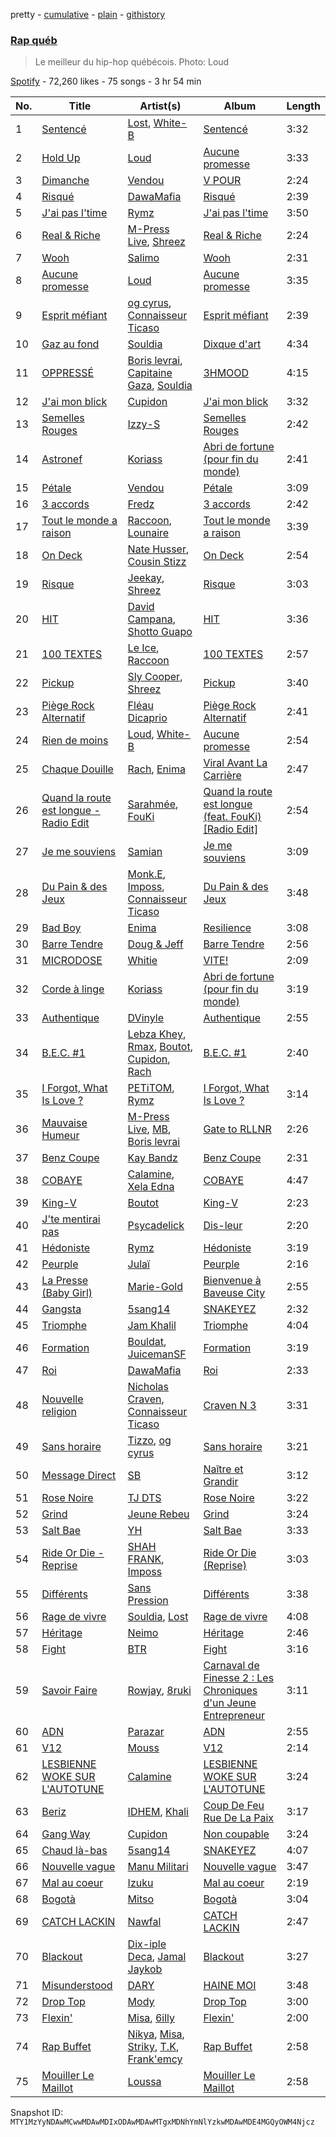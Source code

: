 pretty - [cumulative](/playlists/cumulative/37i9dQZF1DWTZeTXqKTge4.md) - [plain](/playlists/plain/37i9dQZF1DWTZeTXqKTge4) - [githistory](https://github.githistory.xyz/mackorone/spotify-playlist-archive/blob/main/playlists/plain/37i9dQZF1DWTZeTXqKTge4)

### [Rap québ](https://open.spotify.com/playlist/37i9dQZF1DWTZeTXqKTge4)

> Le meilleur du hip\-hop québécois\. Photo: Loud

[Spotify](https://open.spotify.com/user/spotify) - 72,260 likes - 75 songs - 3 hr 54 min

| No. | Title | Artist(s) | Album | Length |
|---|---|---|---|---|
| 1 | [Sentencé](https://open.spotify.com/track/3n9VHoMlVJvotkaXLFNqA2) | [Lost](https://open.spotify.com/artist/5Pd7zqwUqC1INMJAT2Df7b), [White\-B](https://open.spotify.com/artist/2HnpdXm17xsrVYtmsf7CHM) | [Sentencé](https://open.spotify.com/album/0A8VTHR0FqyOwGeiaiuMc7) | 3:32 |
| 2 | [Hold Up](https://open.spotify.com/track/2BRWx7J7x96qi5yNCAjxKA) | [Loud](https://open.spotify.com/artist/5DXzQwj6Kgr5kBjVlYdSHo) | [Aucune promesse](https://open.spotify.com/album/2UVAEGSrXaicQMavEAmVUP) | 3:33 |
| 3 | [Dimanche](https://open.spotify.com/track/4dFfpha6I1e4FJFEkh17YD) | [Vendou](https://open.spotify.com/artist/4Eh9gm2q4XSbk8YXLoEUjG) | [V POUR](https://open.spotify.com/album/5RbTmbj5TqnxtNHmLO9F5c) | 2:24 |
| 4 | [Risqué](https://open.spotify.com/track/5jtT4TQqdgBUTHuM9zPuAr) | [DawaMafia](https://open.spotify.com/artist/5yhoElw9gCKKsOAK1mmgHJ) | [Risqué](https://open.spotify.com/album/4NCssbQeT9blbPPK05AYX5) | 2:39 |
| 5 | [J'ai pas l'time](https://open.spotify.com/track/7oXiWuQPvywjQgKwoVrDY4) | [Rymz](https://open.spotify.com/artist/3dN1EUAKOFCUBPFXRUdqKu) | [J'ai pas l'time](https://open.spotify.com/album/2Ox36Sou25gwtw8wvA6SUN) | 3:50 |
| 6 | [Real & Riche](https://open.spotify.com/track/47vfWmPJrB4sIETbjwbh86) | [M\-Press Live](https://open.spotify.com/artist/5nJC0rvHpmXz7JLNE9kf6v), [Shreez](https://open.spotify.com/artist/0qNrNX9FKJM0ZJFbcbMlMp) | [Real & Riche](https://open.spotify.com/album/4mFTgcDkx8lOxI2ZmFVcJ1) | 2:24 |
| 7 | [Wooh](https://open.spotify.com/track/2jxCBpeOC7oQCn6rpYMFiW) | [Salimo](https://open.spotify.com/artist/3dbzTStecQkHOqwQaQR3Ur) | [Wooh](https://open.spotify.com/album/3X0opvSQguDu3GTrLJIAJ5) | 2:31 |
| 8 | [Aucune promesse](https://open.spotify.com/track/4bE84m2q6Xecrl8Etn8hKC) | [Loud](https://open.spotify.com/artist/5DXzQwj6Kgr5kBjVlYdSHo) | [Aucune promesse](https://open.spotify.com/album/2UVAEGSrXaicQMavEAmVUP) | 3:35 |
| 9 | [Esprit méfiant](https://open.spotify.com/track/1YJTQylI2qGPjd9sbC2Ki8) | [og cyrus](https://open.spotify.com/artist/3KRSccEFVrRnMRe0XKGuNy), [Connaisseur Ticaso](https://open.spotify.com/artist/6Z7e35747Ty7EmmcOaKa8o) | [Esprit méfiant](https://open.spotify.com/album/55ri3vgj9Oqw6XF8EHNDvo) | 2:39 |
| 10 | [Gaz au fond](https://open.spotify.com/track/3ahYEYoP0voboULlwJH8Fx) | [Souldia](https://open.spotify.com/artist/6ekcMUMZoiX2HBbQGZgNh1) | [Dixque d'art](https://open.spotify.com/album/5fvUcupi73B843UBlMcRxS) | 4:34 |
| 11 | [OPPRESSÉ](https://open.spotify.com/track/19yP0Tz8r7kDTNzOa39Ksk) | [Boris levrai](https://open.spotify.com/artist/44MDXreyQDVfctriHR8TgN), [Capitaine Gaza](https://open.spotify.com/artist/3MHoGWYHorYV0tblzQ1Nzj), [Souldia](https://open.spotify.com/artist/6ekcMUMZoiX2HBbQGZgNh1) | [3HMOOD](https://open.spotify.com/album/0dXhFCshDYMlcdQSqtY9Oy) | 4:15 |
| 12 | [J'ai mon blick](https://open.spotify.com/track/59DFpv1yqfIb32uz8swkqL) | [Cupidon](https://open.spotify.com/artist/5iLIhZFtUFijzNwplwZtlV) | [J'ai mon blick](https://open.spotify.com/album/4fdDkt3jpOBjEqpKEMt150) | 3:32 |
| 13 | [Semelles Rouges](https://open.spotify.com/track/3dz6pALqpl62Z62mg2P4ng) | [Izzy\-S](https://open.spotify.com/artist/76DXtaWMXZQbRZUHkQEdDQ) | [Semelles Rouges](https://open.spotify.com/album/67RgrQJcw4cjWoSPy2g15C) | 2:42 |
| 14 | [Astronef](https://open.spotify.com/track/5nu3PJOyMRQft0xLkz4UDN) | [Koriass](https://open.spotify.com/artist/4aLij7W6aqtpsRriCSjGLq) | [Abri de fortune \(pour fin du monde\)](https://open.spotify.com/album/0amYsj30gPQuSgc2ukxNdO) | 2:41 |
| 15 | [Pétale](https://open.spotify.com/track/5MT66MAa0tPKBM0jV5aqq8) | [Vendou](https://open.spotify.com/artist/4Eh9gm2q4XSbk8YXLoEUjG) | [Pétale](https://open.spotify.com/album/0qmrfShgngmmWA8cPcrXAA) | 3:09 |
| 16 | [3 accords](https://open.spotify.com/track/4Hsywq7qnQVsutWBFf8rPZ) | [Fredz](https://open.spotify.com/artist/6vclJnUiJ9D7IW0OP54MFT) | [3 accords](https://open.spotify.com/album/1IsJS2WEY8FGvmVdX0ehQU) | 2:42 |
| 17 | [Tout le monde a raison](https://open.spotify.com/track/5Rm2XSJvhHdx7remj1ZUNQ) | [Raccoon](https://open.spotify.com/artist/7nzgBxjw2Co88MGWjMnl4c), [Lounaire](https://open.spotify.com/artist/6S5hi1MwIrqeZ1tHW5GL6F) | [Tout le monde a raison](https://open.spotify.com/album/5XjJEfwC3ybxsdqfNuB0o3) | 3:39 |
| 18 | [On Deck](https://open.spotify.com/track/3mxEteSWk9MppDJFxCGU2Q) | [Nate Husser](https://open.spotify.com/artist/5o4gKYJ99ROV1yye1v9Sh4), [Cousin Stizz](https://open.spotify.com/artist/0KpCz7V5XRkqKuM1JDf56O) | [On Deck](https://open.spotify.com/album/65JhfbFpJ770al7RqmmNxi) | 2:54 |
| 19 | [Risque](https://open.spotify.com/track/4jH3ztl0lHmltux05WwZTy) | [Jeekay](https://open.spotify.com/artist/38POyyW13rAIhFtElJXFwJ), [Shreez](https://open.spotify.com/artist/0qNrNX9FKJM0ZJFbcbMlMp) | [Risque](https://open.spotify.com/album/3fUq3cuqBk7NPJROi9XzHo) | 3:03 |
| 20 | [HIT](https://open.spotify.com/track/1z4jzgRu3aPr5W1EL3fLNu) | [David Campana](https://open.spotify.com/artist/0yVnVpHr5djmPUqPtg3efc), [Shotto Guapo](https://open.spotify.com/artist/5Gk8TXAgkY02R4PPtVrhvC) | [HIT](https://open.spotify.com/album/5fzL567zhWlmeslIgX9tQR) | 3:36 |
| 21 | [100 TEXTES](https://open.spotify.com/track/3Ilctjzh4gGsYHB8XxxT8w) | [Le Ice](https://open.spotify.com/artist/5Tz7QkwRnEvV0MpWhLdDFI), [Raccoon](https://open.spotify.com/artist/7nzgBxjw2Co88MGWjMnl4c) | [100 TEXTES](https://open.spotify.com/album/72AFm90JXqrGZtNnXwCb3z) | 2:57 |
| 22 | [Pickup](https://open.spotify.com/track/3QR5mPpzBG26S4Uqe6XZi7) | [Sly Cooper](https://open.spotify.com/artist/2chxHFLwg84ucaOUKKQ1Bk), [Shreez](https://open.spotify.com/artist/0qNrNX9FKJM0ZJFbcbMlMp) | [Pickup](https://open.spotify.com/album/0o9ydVRqFkEwZS4F28SGFc) | 3:40 |
| 23 | [Piège Rock Alternatif](https://open.spotify.com/track/6AASCclUSMqIM5hhLuS7nj) | [Fléau Dicaprio](https://open.spotify.com/artist/7eECqg50qMODvvrHySfQAZ) | [Piège Rock Alternatif](https://open.spotify.com/album/3OXD6B8JLON63qRHf0xEhg) | 2:41 |
| 24 | [Rien de moins](https://open.spotify.com/track/2qO3vIBPP5OBsOm67dG9W0) | [Loud](https://open.spotify.com/artist/5DXzQwj6Kgr5kBjVlYdSHo), [White\-B](https://open.spotify.com/artist/2HnpdXm17xsrVYtmsf7CHM) | [Aucune promesse](https://open.spotify.com/album/2UVAEGSrXaicQMavEAmVUP) | 2:54 |
| 25 | [Chaque Douille](https://open.spotify.com/track/5VXekSKXEpZZxaSSqVebFB) | [Rach](https://open.spotify.com/artist/1Qyyc7H8E9gI5nEjWTQk7n), [Enima](https://open.spotify.com/artist/47cHAE0NFwzGOlc3L4oszT) | [Viral Avant La Carrière](https://open.spotify.com/album/42OsuC1KTnlfkSF5KlMgUW) | 2:47 |
| 26 | [Quand la route est longue \- Radio Edit](https://open.spotify.com/track/5J60TBnpkXpncoXOjDENoV) | [Sarahmée](https://open.spotify.com/artist/7icPanI4wjZVQCkvaUMWLX), [FouKi](https://open.spotify.com/artist/3IMC79WXhjXUkDHhpsSN8n) | [Quand la route est longue \(feat\. FouKi\) \[Radio Edit\]](https://open.spotify.com/album/04V5LztQcB3ltQ9BXGJMEY) | 2:54 |
| 27 | [Je me souviens](https://open.spotify.com/track/1YDOT9IYoh3LiPpUZeXU7s) | [Samian](https://open.spotify.com/artist/4R9opfaSnt6ApDaiJb3zw6) | [Je me souviens](https://open.spotify.com/album/1Rad7yTz1sxAydB0dw8iso) | 3:09 |
| 28 | [Du Pain & des Jeux](https://open.spotify.com/track/5AbazAZJGusnPpnEVFu50g) | [Monk.E](https://open.spotify.com/artist/0iA2L1Fbkwp3PxiSD22Uou), [Imposs](https://open.spotify.com/artist/7jAs3bSFCCU88rzme8E9fz), [Connaisseur Ticaso](https://open.spotify.com/artist/6Z7e35747Ty7EmmcOaKa8o) | [Du Pain & des Jeux](https://open.spotify.com/album/75sRAzblfEbQ3Ku31ftSQy) | 3:48 |
| 29 | [Bad Boy](https://open.spotify.com/track/63Fj5pGKXNSRdj8yw1YxVD) | [Enima](https://open.spotify.com/artist/47cHAE0NFwzGOlc3L4oszT) | [Resilience](https://open.spotify.com/album/2jX65KhXfrKbwJk8dy6Zcr) | 3:08 |
| 30 | [Barre Tendre](https://open.spotify.com/track/3T02MLKuLd4GgHZIP7sYug) | [Doug & Jeff](https://open.spotify.com/artist/4emZH10SLlSZFIzVnot3q7) | [Barre Tendre](https://open.spotify.com/album/5MPKKAtsJpjFIFso3z0eof) | 2:56 |
| 31 | [MICRODOSE](https://open.spotify.com/track/6ccLf6BQBxl863pP57yr3g) | [Whitie](https://open.spotify.com/artist/0i91b2mJ9VCTPDvBEmOTID) | [VITE!](https://open.spotify.com/album/7HsaVeXEfVsB6SAO3Nrcqj) | 2:09 |
| 32 | [Corde à linge](https://open.spotify.com/track/6r8ce1pJQtqfnIRi7dX7pR) | [Koriass](https://open.spotify.com/artist/4aLij7W6aqtpsRriCSjGLq) | [Abri de fortune \(pour fin du monde\)](https://open.spotify.com/album/0amYsj30gPQuSgc2ukxNdO) | 3:19 |
| 33 | [Authentique](https://open.spotify.com/track/1w2OMNBVtRDQ86hFcrfHy4) | [DVinyle](https://open.spotify.com/artist/5ozjuk4ZNYQ5OMv4SmnkyA) | [Authentique](https://open.spotify.com/album/2lhDUA7WSmUneg4TOX2vBS) | 2:55 |
| 34 | [B.E.C\. \#1](https://open.spotify.com/track/6WFSb72vg84uIJRO9HrBA1) | [Lebza Khey](https://open.spotify.com/artist/6oW3oCa9th1gUBNkI1LnGA), [Rmax](https://open.spotify.com/artist/1T3SPxUzMi2bt89Ux9A8U9), [Boutot](https://open.spotify.com/artist/7HFhi8w52p30roEfUmV7Mh), [Cupidon](https://open.spotify.com/artist/5iLIhZFtUFijzNwplwZtlV), [Rach](https://open.spotify.com/artist/1Qyyc7H8E9gI5nEjWTQk7n) | [B.E.C\. \#1](https://open.spotify.com/album/455m0pT555O6PaVpMYRN9h) | 2:40 |
| 35 | [I Forgot, What Is Love ?](https://open.spotify.com/track/5HXqPlCwHoLWRGyCFI15UP) | [PETiTOM](https://open.spotify.com/artist/6jdST36R49wOl2Xgy5TOjv), [Rymz](https://open.spotify.com/artist/3dN1EUAKOFCUBPFXRUdqKu) | [I Forgot, What Is Love ?](https://open.spotify.com/album/3FuZaR9VAM3rYKtIG3OCUZ) | 3:14 |
| 36 | [Mauvaise Humeur](https://open.spotify.com/track/53eakKGFwVXIrpqoN7mFat) | [M\-Press Live](https://open.spotify.com/artist/5nJC0rvHpmXz7JLNE9kf6v), [MB](https://open.spotify.com/artist/2v1aABncTZrtkXA84ZqtyU), [Boris levrai](https://open.spotify.com/artist/44MDXreyQDVfctriHR8TgN) | [Gate to RLLNR](https://open.spotify.com/album/2zq2VWlpX9PI6yXe5xZ4Ab) | 2:26 |
| 37 | [Benz Coupe](https://open.spotify.com/track/6jjZ66yqu8t3Br1RcFUUOq) | [Kay Bandz](https://open.spotify.com/artist/0NhcQOX46LVhK8aUc4vmMd) | [Benz Coupe](https://open.spotify.com/album/0XX7Ygea8VjrtwO6RVKJIU) | 2:31 |
| 38 | [COBAYE](https://open.spotify.com/track/2dqaIgv4BedNGfQZmYBtfc) | [Calamine](https://open.spotify.com/artist/1eYuV6IDT7vYuBdIF0SgjJ), [Xela Edna](https://open.spotify.com/artist/5uurP255LK3PxVKgkZWMdS) | [COBAYE](https://open.spotify.com/album/0VzpDVglsn7PAAc7A6QtzW) | 4:47 |
| 39 | [King\-V](https://open.spotify.com/track/1QgzTqitUmu9j6mnSS2C0t) | [Boutot](https://open.spotify.com/artist/7HFhi8w52p30roEfUmV7Mh) | [King\-V](https://open.spotify.com/album/11XbARlvVaV8ujs9BsGnhY) | 2:23 |
| 40 | [J'te mentirai pas](https://open.spotify.com/track/1MjqfHQhJezQYPHLoqaYWZ) | [Psycadelick](https://open.spotify.com/artist/1HqB7rrPzpiqR9OMNKfZdE) | [Dis\-leur](https://open.spotify.com/album/04xd8BuUDzp46firHhtOgx) | 2:20 |
| 41 | [Hédoniste](https://open.spotify.com/track/4IpvQqD75gY8dYyBvSl5rx) | [Rymz](https://open.spotify.com/artist/3dN1EUAKOFCUBPFXRUdqKu) | [Hédoniste](https://open.spotify.com/album/1EldR7BfyRjouqNteZ0gp3) | 3:19 |
| 42 | [Peurple](https://open.spotify.com/track/6Ninewf6AmuyOstLCftPu0) | [Julaï](https://open.spotify.com/artist/121HfPsWH7DqRtTtF5PEWn) | [Peurple](https://open.spotify.com/album/6aVhBM0CjXfUeVpf7erNqA) | 2:16 |
| 43 | [La Presse \(Baby Girl\)](https://open.spotify.com/track/7JnfndIUMmzrMWFF9s9VgA) | [Marie\-Gold](https://open.spotify.com/artist/5IIpjqhAKTXUVPh9ERQ24G) | [Bienvenue à Baveuse City](https://open.spotify.com/album/6Ewy5jluK73NCmTeHN9sNC) | 2:55 |
| 44 | [Gangsta](https://open.spotify.com/track/4zJeDPdrQpvKrErjbxAkq7) | [5sang14](https://open.spotify.com/artist/6XM5SrUaWM5XJwV55eHW2s) | [SNAKEYEZ](https://open.spotify.com/album/6CAneTQlP4JM3kzk9RyBqC) | 2:32 |
| 45 | [Triomphe](https://open.spotify.com/track/4PaVygkVBqsBEu8BTfvhDp) | [Jam Khalil](https://open.spotify.com/artist/0pQTmAZD71vfB70Jn3Yzh8) | [Triomphe](https://open.spotify.com/album/2ApDsFVuNCll7S4bEQMA7C) | 4:04 |
| 46 | [Formation](https://open.spotify.com/track/51ZvLOJkx0SAlcRsMriSnJ) | [Bouldat](https://open.spotify.com/artist/6OJIqTSNa43LsvZmIURNAb), [JuicemanSF](https://open.spotify.com/artist/7lmOPad5dsOfryNQB2sDay) | [Formation](https://open.spotify.com/album/2at8w1O9MMsF2kj6ZH9BAi) | 3:19 |
| 47 | [Roi](https://open.spotify.com/track/3FVlQblG8CCPrTHfwcUUk0) | [DawaMafia](https://open.spotify.com/artist/5yhoElw9gCKKsOAK1mmgHJ) | [Roi](https://open.spotify.com/album/7hEml1pfNKG8hgkC8l2vmY) | 2:33 |
| 48 | [Nouvelle religion](https://open.spotify.com/track/1nGXom4fnChcFdymHFtknK) | [Nicholas Craven](https://open.spotify.com/artist/2RBojylM3CJMcaQzNoXOzB), [Connaisseur Ticaso](https://open.spotify.com/artist/6Z7e35747Ty7EmmcOaKa8o) | [Craven N 3](https://open.spotify.com/album/5wAlUyWNsX3qZo5Q58soad) | 3:31 |
| 49 | [Sans horaire](https://open.spotify.com/track/4xVQsPA32CgHu2v1fZbcTA) | [Tizzo](https://open.spotify.com/artist/0NAWq4CW7DxGwgIm1Ock5C), [og cyrus](https://open.spotify.com/artist/3KRSccEFVrRnMRe0XKGuNy) | [Sans horaire](https://open.spotify.com/album/2WOwDw0iT1rkI4VM4l1Y3l) | 3:21 |
| 50 | [Message Direct](https://open.spotify.com/track/5LhYhfvvdY1wynWDk3sK2b) | [SB](https://open.spotify.com/artist/6S7LxJgzPjJy87oXIMxLJG) | [Naître et Grandir](https://open.spotify.com/album/1zQo997aIZPk298Aeubdjd) | 3:12 |
| 51 | [Rose Noire](https://open.spotify.com/track/2iGj1Dgx5M5eYBjw7vgKsc) | [TJ DTS](https://open.spotify.com/artist/5uns9i1LQsh6mxqXq1QeAe) | [Rose Noire](https://open.spotify.com/album/1RXI1kOEhiitv0f8lUENJj) | 3:22 |
| 52 | [Grind](https://open.spotify.com/track/6CuXSXrJ6KCvQk0CZcI9GY) | [Jeune Rebeu](https://open.spotify.com/artist/1Eqk1dyp15e8W7meILuhgD) | [Grind](https://open.spotify.com/album/1Pp1NzqkXEFVm8kdIIAotZ) | 3:24 |
| 53 | [Salt Bae](https://open.spotify.com/track/2ZpVCAC54nKySnWuC0mJ0t) | [YH](https://open.spotify.com/artist/3js5jvTuoFgetWV7s8EVT5) | [Salt Bae](https://open.spotify.com/album/0n8ZU0vLoWOiRQWwQyrIVw) | 3:33 |
| 54 | [Ride Or Die \- Reprise](https://open.spotify.com/track/7iYygd04ltJSykEUFrU9HL) | [SHAH FRANK](https://open.spotify.com/artist/4NetfCwJqpbsV7dSihbDD5), [Imposs](https://open.spotify.com/artist/7jAs3bSFCCU88rzme8E9fz) | [Ride Or Die \(Reprise\)](https://open.spotify.com/album/5qlhltp3zO7yhzdEFO1Rh0) | 3:03 |
| 55 | [Différents](https://open.spotify.com/track/59YblDJdTJRYLNoOJv4neb) | [Sans Pression](https://open.spotify.com/artist/4WRTfy1amcikjn8lvpd5pS) | [Différents](https://open.spotify.com/album/7xr9yQRCWGiVANVS3dZPse) | 3:38 |
| 56 | [Rage de vivre](https://open.spotify.com/track/2PfxSNKBpl64hwE5IQjvKM) | [Souldia](https://open.spotify.com/artist/6ekcMUMZoiX2HBbQGZgNh1), [Lost](https://open.spotify.com/artist/5Pd7zqwUqC1INMJAT2Df7b) | [Rage de vivre](https://open.spotify.com/album/1epiRidlpxgPFOYZDXCWoL) | 4:08 |
| 57 | [Héritage](https://open.spotify.com/track/60JKKoraJuLxjA0eKKPffp) | [Neimo](https://open.spotify.com/artist/7kVt9OkrP0ow91rfCznrTm) | [Héritage](https://open.spotify.com/album/5PZa10Sd89gIJq7eDQPqQP) | 2:46 |
| 58 | [Fight](https://open.spotify.com/track/5WjHjAeBWHniHdw7OvhOE7) | [BTR](https://open.spotify.com/artist/1SxEm2yckFWe8jSWNC7dED) | [Fight](https://open.spotify.com/album/2nE1hTvqAX2V96uMkfcP6R) | 3:16 |
| 59 | [Savoir Faire](https://open.spotify.com/track/0QzKhiUheuDm0et5lzKpTy) | [Rowjay](https://open.spotify.com/artist/5qMf7CFNNQi7gb1WQb74Pc), [8ruki](https://open.spotify.com/artist/0ATaMBIaHwtM6LZpQam5r2) | [Carnaval de Finesse 2 : Les Chroniques d'un Jeune Entrepreneur](https://open.spotify.com/album/6XHp29DWqSqCS2UIZislPO) | 3:11 |
| 60 | [ADN](https://open.spotify.com/track/5uXJ37ol7W82PLhOkP1ieu) | [Parazar](https://open.spotify.com/artist/6f0kSez71CExbBGe7WkonD) | [ADN](https://open.spotify.com/album/6INAaVDM3kioiEmSLBczMe) | 2:55 |
| 61 | [V12](https://open.spotify.com/track/634JCPeIeQqZk33b87A7Wf) | [Mouss](https://open.spotify.com/artist/7D4rgoFxldk2wari7UObNY) | [V12](https://open.spotify.com/album/7z7ix2ykbpxubSPqBBg0sM) | 2:14 |
| 62 | [LESBIENNE WOKE SUR L'AUTOTUNE](https://open.spotify.com/track/7hElxwN1zI3SLAOh6aX2uD) | [Calamine](https://open.spotify.com/artist/1eYuV6IDT7vYuBdIF0SgjJ) | [LESBIENNE WOKE SUR L'AUTOTUNE](https://open.spotify.com/album/6mKwEJV5F4DqilpZaJMS0N) | 3:24 |
| 63 | [Beriz](https://open.spotify.com/track/2taeWDYU3KPjlxvSy7nSVH) | [IDHEM](https://open.spotify.com/artist/0ev3YqTtoPa2dtCEG2HNDa), [Khali](https://open.spotify.com/artist/0rqQfmTWtmxzlrNmnruQXS) | [Coup De Feu Rue De La Paix](https://open.spotify.com/album/64HldXz7R0KapCaiAiZiYC) | 3:17 |
| 64 | [Gang Way](https://open.spotify.com/track/5vYxSytIrSRhaNmo2Z94GY) | [Cupidon](https://open.spotify.com/artist/5iLIhZFtUFijzNwplwZtlV) | [Non coupable](https://open.spotify.com/album/39xwcDfx2MPBAVHYA6ivtu) | 3:24 |
| 65 | [Chaud là\-bas](https://open.spotify.com/track/0FMk3jM0fAHrUy5sYaJepO) | [5sang14](https://open.spotify.com/artist/6XM5SrUaWM5XJwV55eHW2s) | [SNAKEYEZ](https://open.spotify.com/album/6CAneTQlP4JM3kzk9RyBqC) | 4:07 |
| 66 | [Nouvelle vague](https://open.spotify.com/track/0ifRyZfj9oysmVpXgKmlxT) | [Manu Militari](https://open.spotify.com/artist/5hCqDsqqIaYbJhWoZ0JhaE) | [Nouvelle vague](https://open.spotify.com/album/0dEXddYdz0yGTLQjtH6TfM) | 3:47 |
| 67 | [Mal au coeur](https://open.spotify.com/track/4pM6aTuzZvjWAM1rV5aTsn) | [Izuku](https://open.spotify.com/artist/07nPO9PmOxJX3XXsCsVVW8) | [Mal au coeur](https://open.spotify.com/album/1a3Wpn0NDPrEoerucPrsg9) | 2:19 |
| 68 | [Bogotà](https://open.spotify.com/track/2j52PuH3H76JaoNeFEwcp6) | [Mitso](https://open.spotify.com/artist/6K1YP5VKK70aE35zG7t3sV) | [Bogotà](https://open.spotify.com/album/3Tdd4b9OZQd9zw4gGSvMAK) | 3:04 |
| 69 | [CATCH LACKIN](https://open.spotify.com/track/6fAbhytzLIl2aUc3s1JrxR) | [Nawfal](https://open.spotify.com/artist/0YTJRguouZtIVP0xFGLfkr) | [CATCH LACKIN](https://open.spotify.com/album/2tIMAhiJvYPi61JPOKWWIJ) | 2:47 |
| 70 | [Blackout](https://open.spotify.com/track/3ZIwVcPDhUfeNX9VajuBmH) | [Dix\-iple Deca](https://open.spotify.com/artist/1V2KK1iPj58TL4WNg9xIj1), [Jamal Jaykob](https://open.spotify.com/artist/49dFhwGy9kgICCmzvRC1mq) | [Blackout](https://open.spotify.com/album/17j1vsdJOV0Si2k5CZftkV) | 3:27 |
| 71 | [Misunderstood](https://open.spotify.com/track/6uqdKP6QZIlAaVqyZP6krW) | [DARY](https://open.spotify.com/artist/7vfo5uAqkgpHfgTW2LmSPG) | [HAINE MOI](https://open.spotify.com/album/74rD7TMXbDIRygW8MiWbjD) | 3:48 |
| 72 | [Drop Top](https://open.spotify.com/track/0HaNQlN2fYf5Q8izAuXd3c) | [Mody](https://open.spotify.com/artist/6dkxSINLJmaCC2uxuM61ds) | [Drop Top](https://open.spotify.com/album/7M6P4MXrPUlAkJ9KqLvp8C) | 3:00 |
| 73 | [Flexin'](https://open.spotify.com/track/6UTJxee5O8Js1U8mGGtCaA) | [Misa](https://open.spotify.com/artist/3KMRfMxNGZlob5zfIwwnMT), [6illy](https://open.spotify.com/artist/0Aj8bnyYF5prF06ll63cWU) | [Flexin'](https://open.spotify.com/album/77n2ksL1bIExXrYfA7E8AM) | 2:00 |
| 74 | [Rap Buffet](https://open.spotify.com/track/24nKsih3Sh5CkKICiwJ4jO) | [Nikya](https://open.spotify.com/artist/5HDPJKqXi5mGXuLK5D4Wou), [Misa](https://open.spotify.com/artist/3KMRfMxNGZlob5zfIwwnMT), [Striky](https://open.spotify.com/artist/2z9aSOsIU7HPmrtQRcRQx0), [T.K](https://open.spotify.com/artist/2oIv5lNNTIBLXRDV3eSzDp), [Frank'emcy](https://open.spotify.com/artist/1U08mG4rKbGFB6kLMg1J0G) | [Rap Buffet](https://open.spotify.com/album/1fwhmgJipxqOBNZ4eDqskP) | 2:58 |
| 75 | [Mouiller Le Maillot](https://open.spotify.com/track/3Lhy7t0J2UCHXTk1WhNRp3) | [Loussa](https://open.spotify.com/artist/66JV0RT5jJXASMORQJCuEv) | [Mouiller Le Maillot](https://open.spotify.com/album/1zcoFvG57xznifvJA3MqPm) | 2:58 |

Snapshot ID: `MTY1MzYyNDAwMCwwMDAwMDIxODAwMDAwMTgxMDNhYmNlYzkwMDAwMDE4MGQyOWM4Njcz`
